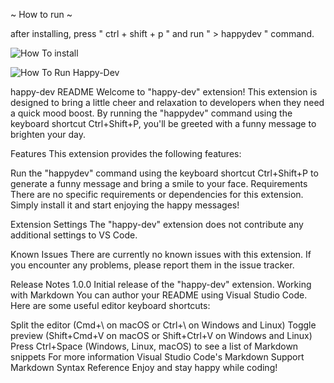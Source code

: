 ~ How to run ~

after installing, press " ctrl + shift + p " and run " > happydev " command.

![How To install](https://www.canva.com/design/DAFmKqcSVDM/kTpKIolRba3Qx6WnMz4ZMQ/watch?utm_content=DAFmKqcSVDM&utm_campaign=share_your_design&utm_medium=link&utm_source=shareyourdesignpanel)

![How To Run Happy-Dev](https://iili.io/H6swJ3v.gif)

happy-dev README
Welcome to "happy-dev" extension! This extension is designed to bring a little cheer and relaxation to developers when they need a quick mood boost. By running the "happydev" command using the keyboard shortcut Ctrl+Shift+P, you'll be greeted with a funny message to brighten your day.

Features
This extension provides the following features:

Run the "happydev" command using the keyboard shortcut Ctrl+Shift+P to generate a funny message and bring a smile to your face.
Requirements
There are no specific requirements or dependencies for this extension. Simply install it and start enjoying the happy messages!

Extension Settings
The "happy-dev" extension does not contribute any additional settings to VS Code.

Known Issues
There are currently no known issues with this extension. If you encounter any problems, please report them in the issue tracker.

Release Notes
1.0.0
Initial release of the "happy-dev" extension.
Working with Markdown
You can author your README using Visual Studio Code. Here are some useful editor keyboard shortcuts:

Split the editor (Cmd+\ on macOS or Ctrl+\ on Windows and Linux)
Toggle preview (Shift+Cmd+V on macOS or Shift+Ctrl+V on Windows and Linux)
Press Ctrl+Space (Windows, Linux, macOS) to see a list of Markdown snippets
For more information
Visual Studio Code's Markdown Support
Markdown Syntax Reference
Enjoy and stay happy while coding!
